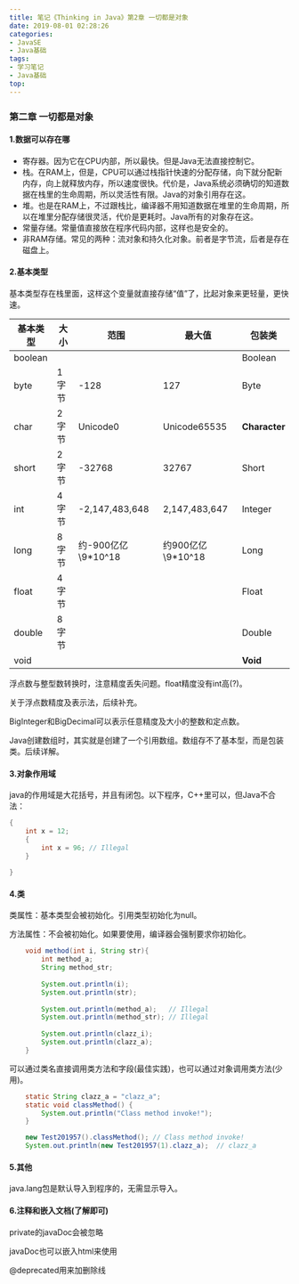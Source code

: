 ```yaml
---
title: 笔记《Thinking in Java》第2章 一切都是对象
date: 2019-08-01 02:28:26
categories:
- JavaSE
- Java基础
tags:
- 学习笔记
- Java基础
top:
---
```


### 第二章 一切都是对象

#### 1.数据可以存在哪

* 寄存器。因为它在CPU内部，所以最快。但是Java无法直接控制它。
* 栈。在RAM上，但是，CPU可以通过栈指针快速的分配存储，向下就分配新内存，向上就释放内存，所以速度很快。代价是，Java系统必须确切的知道数据在栈里的生命周期，所以灵活性有限。Java的对象引用存在这。
* 堆。也是在RAM上，不过跟栈比，编译器不用知道数据在堆里的生命周期，所以在堆里分配存储很灵活，代价是更耗时。Java所有的对象存在这。
* 常量存储。常量值直接放在程序代码内部，这样也是安全的。
* 非RAM存储。常见的两种：流对象和持久化对象。前者是字节流，后者是存在磁盘上。

#### 2.基本类型

基本类型存在栈里面，这样这个变量就直接存储“值”了，比起对象来更轻量，更快速。

| 基本类型 | 大小  | 范围               | 最大值            | 包装类        |
| -------- | ----- | ------------------ | ----------------- | ------------- |
| boolean  |       |                    |                   | Boolean       |
| byte     | 1字节 | -128               | 127               | Byte          |
| char     | 2字节 | Unicode0           | Unicode65535      | **Character** |
| short    | 2字节 | -32768             | 32767             | Short         |
| int      | 4字节 | -2,147,483,648     | 2,147,483,647     | Integer       |
| long     | 8字节 | 约-900亿亿\9*10^18 | 约900亿亿\9*10^18 | Long          |
| float    | 4字节 |                    |                   | Float         |
| double   | 8字节 |                    |                   | Double        |
| void     |       |                    |                   | **Void**      |

浮点数与整型数转换时，注意精度丢失问题。float精度没有int高(?)。

关于浮点数精度及表示法，后续补充。

BigInteger和BigDecimal可以表示任意精度及大小的整数和定点数。

Java创建数组时，其实就是创建了一个引用数组。数组存不了基本型，而是包装类。后续详解。

#### 3.对象作用域

java的作用域是大花括号，并且有闭包。以下程序，C++里可以，但Java不合法：

```java
{
    int x = 12;
    {
        int x = 96;	// Illegal
    }
    
}
```

#### 4.类

类属性：基本类型会被初始化。引用类型初始化为null。

方法属性：不会被初始化。如果要使用，编译器会强制要求你初始化。

```java
	void method(int i, String str){
		int method_a;
		String method_str;
		
		System.out.println(i);
		System.out.println(str);
		
		System.out.println(method_a);	// Illegal
		System.out.println(method_str);	// Illegal
		
		System.out.println(clazz_i);
		System.out.println(clazz_a);
	}
```

可以通过类名直接调用类方法和字段(最佳实践)，也可以通过对象调用类方法(少用)。

```java
	static String clazz_a = "clazz_a";
	static void classMethod() {
		System.out.println("Class method invoke!");
	}

	new Test201957().classMethod();	// Class method invoke!
	System.out.println(new Test201957(1).clazz_a);	// clazz_a
```

#### 5.其他

java.lang包是默认导入到程序的，无需显示导入。

#### 6.注释和嵌入文档(了解即可)

private的javaDoc会被忽略

javaDoc也可以嵌入html来使用

@deprecated用来加删除线